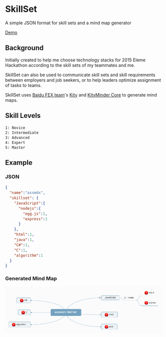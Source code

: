# SkillSet
A simple JSON format for skill sets and a mind map generator

[Demo](http://nexzhu.github.io/SkillSet/)

## Background

Initially created to help me choose technology stacks for 2015 Eleme Hackathon according to the skill sets of my teammates and me.

SkillSet can also be used to communicate skill sets and skill requirements between employers and job seekers, or to help leaders optimize assignment of tasks to teams.

SkillSet uses [Baidu FEX team](http://fex.baidu.com/)'s [Kity](https://github.com/fex-team/kity) and [KityMinder Core](https://github.com/fex-team/kityminder-core) to generate mind maps.

## Skill Levels

    1: Novice
    2: Intermediate
    3: Advanced
    4: Expert
    5: Master

## Example

### JSON

```json
{
  "name":"assmdx",
  "skillset": {
    "JavaScript":{
      "nodejs":{
        "egg.js":1,
        "express":1
      }
    },
    "html":1,
    "java":1,
    "C#":1,
    "C":1,
    "algorithm":1
  }
}

```

### Generated Mind Map

![skill-set.png](docs/skill-set-assmdx.png)
